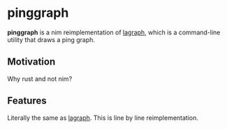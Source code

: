 # pinggraph

**pinggraph** is a nim reimplementation of [lagraph](https://github.com/Calinou/lagraph), which is a command-line utility that draws a ping graph.

## Motivation
Why rust and not nim?

## Features
Literally the same as [lagraph](https://github.com/Calinou/lagraph#features).
This is line by line reimplementation.
